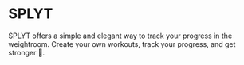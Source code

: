 # SPLYT
SPLYT offers a simple and elegant way to track your progress in the weightroom. Create your own workouts, track your progress, and get stronger 💪.

